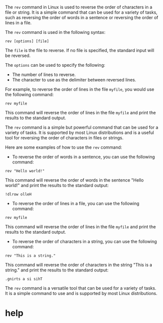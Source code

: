 The `rev` command in Linux is used to reverse the order of characters in a file or string. It is a simple command that can be used for a variety of tasks, such as reversing the order of words in a sentence or reversing the order of lines in a file.

The `rev` command is used in the following syntax:

```
rev [options] [file]
```

The `file` is the file to reverse. If no file is specified, the standard input will be reversed.

The `options` can be used to specify the following:

* The number of lines to reverse.
* The character to use as the delimiter between reversed lines.

For example, to reverse the order of lines in the file `myfile`, you would use the following command:

```
rev myfile
```

This command will reverse the order of lines in the file `myfile` and print the results to the standard output.

The `rev` command is a simple but powerful command that can be used for a variety of tasks. It is supported by most Linux distributions and is a useful tool for reversing the order of characters in files or strings.

Here are some examples of how to use the `rev` command:

* To reverse the order of words in a sentence, you can use the following command:

```
rev "Hello world!"
```

This command will reverse the order of words in the sentence "Hello world!" and print the results to the standard output:

```
!dlrow olleH
```

* To reverse the order of lines in a file, you can use the following command:

```
rev myfile
```

This command will reverse the order of lines in the file `myfile` and print the results to the standard output.

* To reverse the order of characters in a string, you can use the following command:

```
rev "This is a string."
```

This command will reverse the order of characters in the string "This is a string." and print the results to the standard output:

```
.gnirts a si sihT
```

The `rev` command is a versatile tool that can be used for a variety of tasks. It is a simple command to use and is supported by most Linux distributions.


# help 

```

```
